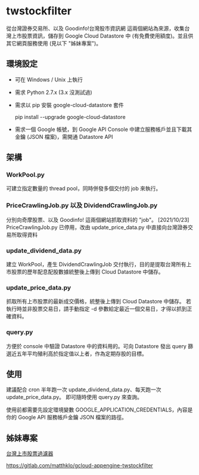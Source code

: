 # twstockfilter
從台灣證券交易所、以及 Goodinfo!台灣股市資訊網 這兩個網站為來源，收集台灣上市股票資訊，儲存到 Google Cloud Datastore 中 (有免費使用額度)。並且供其它網頁服務使用 (見以下 "姊妹專案")。

## 環境設定
- 可在 Windows / Unix 上執行
- 需求 Python 2.7.x (3.x 沒測試過)
- 需求以 pip 安裝 google-cloud-datastore 套件

    pip install --upgrade google-cloud-datastore
    
- 需求一個 Google 帳號，到 Google API Console 中建立服務帳戶並且下載其金鑰 (JSON 檔案)，需開通 Datastore API


## 架構

### WorkPool.py
可建立指定數量的 thread pool，同時併發多個交付的 job 來執行。

### PriceCrawlingJob.py 以及 DividendCrawlingJob.py 
分別向奇摩股票、以及 Goodinfo! 這兩個網站抓取資料的 "job"。
[2021/10/23] PriceCrawlingJob.py 已停用，改由 update_price_data.py 中直接向台灣證券交易所取得資料

### update_dividend_data.py 
建立 WorkPool，產生 DividendCrawlingJob 交付執行，目的是提取台灣所有上市股票的歷年配息配股數據統整後上傳到 Cloud Datastore 中儲存。

### update_price_data.py 
抓取所有上市股票的最新成交價格，統整後上傳到 Cloud Datastore 中儲存。
若執行時並非股票交易日，請手動指定 -d 參數給定最近一個交易日，才得以抓到正確資料。

### query.py
方便於 console 中驗證 Datastore 中的資料用的。可向 Datastore 發出 query 篩選近五年平均殖利高於指定值以上者，作為定期存股的目標。


## 使用

建議配合 cron 半年跑一次 update_dividend_data.py、每天跑一次 update_price_data.py。
即可隨時使用 query.py 來查詢。

使用前都需要先設定環境變數 GOOGLE_APPLICATION_CREDENTIALS，內容是你的 Google API 服務帳戶金鑰 JSON 檔案的路徑。

## 姊妹專案

[台灣上市股票過濾器](https://extended-arcana-202009.appspot.com/console.html)

https://gitlab.com/matthklo/gcloud-appengine-twstockfilter
